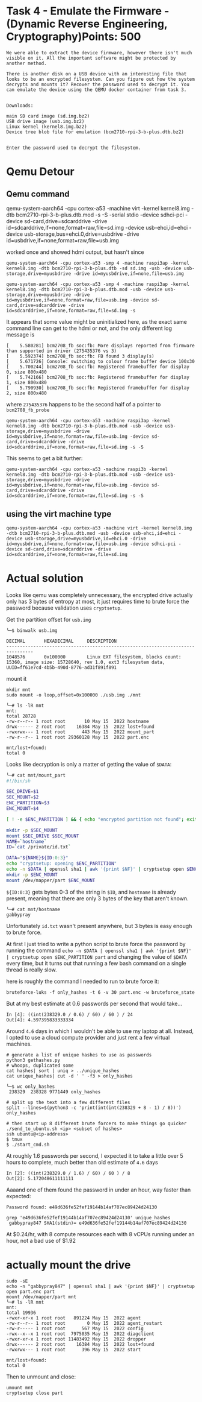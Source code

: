 
# Task 4 - Emulate the Firmware - (Dynamic Reverse Engineering, Cryptography)Points: 500

```
We were able to extract the device firmware, however there isn't much visible on it. All the important software might be protected by another method.

There is another disk on a USB device with an interesting file that looks to be an encrypted filesystem. Can you figure out how the system decrypts and mounts it? Recover the password used to decrypt it. You can emulate the device using the QEMU docker container from task 3.


Downloads:

main SD card image (sd.img.bz2)
USB drive image (usb.img.bz2)
Linux kernel (kernel8.img.bz2)
Device tree blob file for emulation (bcm2710-rpi-3-b-plus.dtb.bz2)


Enter the password used to decrypt the filesystem.
```

# Qemu Detour
## Qemu command
qemu-system-aarch64  -cpu cortex-a53 -machine virt -kernel kernel8.img -dtb bcm2710-rpi-3-b-plus.dtb.mod -s -S -serial stdio -device sdhci-pci -device sd-card,drive=sdcarddrive -drive id=sdcarddrive,if=none,format=raw,file=sd.img -device usb-ehci,id=ehci -device usb-storage,bus=ehci.0,drive=usbdrive -drive id=usbdrive,if=none,format=raw,file=usb.img


worked once and showed hdmi output, but hasn't since
```
qemu-system-aarch64 -cpu cortex-a53 -smp 4 -machine raspi3ap -kernel kernel8.img -dtb bcm2710-rpi-3-b-plus.dtb -sd sd.img -usb -device usb-storage,drive=myusbdrive -drive id=myusbdrive,if=none,file=usb.img
```

```
qemu-system-aarch64 -cpu cortex-a53 -smp 4 -machine raspi3ap -kernel kernel8.img -dtb bcm2710-rpi-3-b-plus.dtb.mod -usb -device usb-storage,drive=myusbdrive -drive id=myusbdrive,if=none,format=raw,file=usb.img -device sd-card,drive=sdcarddrive -drive id=sdcarddrive,if=none,format=raw,file=sd.img -s
```

It appears that some value might be uninitialized here, as the exact same command line can get to the hdmi or not, and the only different log message is
```
[    5.580281] bcm2708_fb soc:fb: More displays reported from firmware than supported in driver (275435376 vs 3)
[    5.592374] bcm2708_fb soc:fb: FB found 3 display(s)
[    5.671726] Console: switching to colour frame buffer device 100x30
[    5.700244] bcm2708_fb soc:fb: Registered framebuffer for display 0, size 800x480
[    5.742166] bcm2708_fb soc:fb: Registered framebuffer for display 1, size 800x480
[    5.790930] bcm2708_fb soc:fb: Registered framebuffer for display 2, size 800x480
```
where `275435376` happens to be the second half of a pointer to `bcm2708_fb_probe`
```
qemu-system-aarch64 -cpu cortex-a53 -machine raspi3ap -kernel kernel8.img -dtb bcm2710-rpi-3-b-plus.dtb.mod -usb -device usb-storage,drive=myusbdrive -drive id=myusbdrive,if=none,format=raw,file=usb.img -device sd-card,drive=sdcarddrive -drive id=sdcarddrive,if=none,format=raw,file=sd.img -s -S
```

This seems to get a bit further:
```
qemu-system-aarch64 -cpu cortex-a53 -machine raspi3b -kernel kernel8.img -dtb bcm2710-rpi-3-b-plus.dtb.mod -usb -device usb-storage,drive=myusbdrive -drive id=myusbdrive,if=none,format=raw,file=usb.img -device sd-card,drive=sdcarddrive -drive id=sdcarddrive,if=none,format=raw,file=sd.img -s -S
```


## using the virt machine type
```
qemu-system-aarch64 -cpu cortex-a53 -machine virt -kernel kernel8.img -dtb bcm2710-rpi-3-b-plus.dtb.mod -usb -device usb-ehci,id=ehci -device usb-storage,drive=myusbdrive,id=ehci.0 -drive id=myusbdrive,if=none,format=raw,file=usb.img -device sdhci-pci -device sd-card,drive=sdcarddrive -drive id=sdcarddrive,if=none,format=raw,file=sd.img
```


# Actual solution
Looks like qemu was completely unnecessary, the encrypted drive actually only has 3 bytes of entropy at most, it just requires time to brute force the password because validation uses `cryptsetup`.

Get the partition offset for `usb.img`
```
╰─$ binwalk usb.img

DECIMAL       HEXADECIMAL     DESCRIPTION
--------------------------------------------------------------------------------
1048576       0x100000        Linux EXT filesystem, blocks count: 15360, image size: 15728640, rev 1.0, ext3 filesystem data, UUID=ff61e7cd-4b5b-490d-8776-ad31f891f891
```


mount it
```
mkdir mnt
sudo mount -o loop,offset=0x100000 ./usb.img ./mnt

╰─# ls -lR mnt
mnt:
total 28728
-rw-r--r-- 1 root root       10 May 15  2022 hostname
drwx------ 2 root root    16384 May 15  2022 lost+found
-rwxrwx--- 1 root root      443 May 15  2022 mount_part
-rw-r--r-- 1 root root 29360128 May 15  2022 part.enc

mnt/lost+found:
total 0

```


Looks like decryption is only a matter of getting the value of `$DATA`:
```bash
╰─# cat mnt/mount_part
#!/bin/sh

SEC_DRIVE=$1
SEC_MOUNT=$2
ENC_PARTITION=$3
ENC_MOUNT=$4

[ ! -e $ENC_PARTITION ] && { echo "encrypted partition not found"; exit 1; }

mkdir -p $SEC_MOUNT
mount $SEC_DRIVE $SEC_MOUNT
NAME=`hostname`
ID=`cat /private/id.txt`

DATA="${NAME}${ID:0:3}"
echo "cryptsetup: opening $ENC_PARTITION"
echo -n $DATA | openssl sha1 | awk '{print $NF}' | cryptsetup open $ENC_PARTITION part
mkdir -p $ENC_MOUNT
mount /dev/mapper/part $ENC_MOUNT
```

`${ID:0:3}` gets bytes 0-3 of the string in `$ID`, and `hostname` is already present, meaning that there are only 3 bytes of the key that aren't known.
```
╰─# cat mnt/hostname
gabbypray
```

Unfortunately `id.txt` wasn't present anywhere, but 3 bytes is easy enough to brute force.

At first I just tried to write a python script to brute force the password by running the command  `echo -n $DATA | openssl sha1 | awk '{print $NF}' | cryptsetup open $ENC_PARTITION part` and changing the value of `$DATA` every time, but it turns out that running a few bash command on a single thread is really slow.

here is roughly the command I needed to run to brute force it:
```
bruteforce-luks -f only_hashes -t 6 -v 30 part.enc -w bruteforce_state
```

But at my best estimate at 0.6 passwords per second that would take...
```
In [4]: ((int(238329.0 / 0.6) / 60) / 60 ) / 24
Out[4]: 4.597395833333334
```
Around `4.6` days in which I wouldn't be able to use my laptop at all.
Instead, I opted to use a cloud compute provider and just rent a few virtual machines.

```
# generate a list of unique hashes to use as passwords
python3 gethashes.py
# whoops, duplicated some
cat hashes| sort | uniq > ../unique_hashes
cat unique_hashes| cut -d ' ' -f3 > only_hashes

╰─$ wc only_hashes
 238329  238328 9771449 only_hashes

# split up the text into a few different files
split --lines=$(python3 -c 'print(int(int(238329 + 8 - 1) / 8))') only_hashes

# then start up 8 different brute forcers to make things go quicker
./send_to_ubuntu.sh <ip> <subset of hashes>
ssh ubuntu@<ip-address>
$ tmux
$ ./start_cmd.sh
```

At roughly 1.6 passwords per second, I expected it to take a little over 5 hours to complete, much better than old estimate of `4.6` days
```
In [2]: ((int(238329.0 / 1.6) / 60) / 60 ) / 8
Out[2]: 5.172048611111111
```

Aaaand one of them found the password in under an hour, way faster than expected:
```
Password found: e49d636fe52fef19144b14af707ec89424d24130
```

```
grep 'e49d636fe52fef19144b14af707ec89424d24130' unique_hashes
 gabbypray847 SHA1(stdin)= e49d636fe52fef19144b14af707ec89424d24130
```


At $0.24/hr, with 8 compute resources each with 8 vCPUs running under an hour, not a bad use of $1.92


# actually mount the drive
```
sudo -sE
echo -n "gabbypray847" | openssl sha1 | awk '{print $NF}' | cryptsetup open part.enc part
mount /dev/mapper/part mnt
╰─# ls -lR mnt
mnt:
total 19936
-rwxr-xr-x 1 root root   891224 May 15  2022 agent
-rw-r--r-- 1 root root        0 May 15  2022 agent_restart
-rw-r----- 1 root root      567 May 15  2022 config
-rwx--x--x 1 root root  7975035 May 15  2022 diagclient
-rwxr-xr-x 1 root root 11483492 May 15  2022 dropper
drwx------ 2 root root    16384 May 15  2022 lost+found
-rwxrwx--- 1 root root      396 May 15  2022 start

mnt/lost+found:
total 0
```

Then to unmount and close:
```
umount mnt
cryptsetup close part
```

